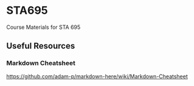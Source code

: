 # STA695
Course Materials for STA 695

## Useful Resources
### Markdown Cheatsheet
https://github.com/adam-p/markdown-here/wiki/Markdown-Cheatsheet


